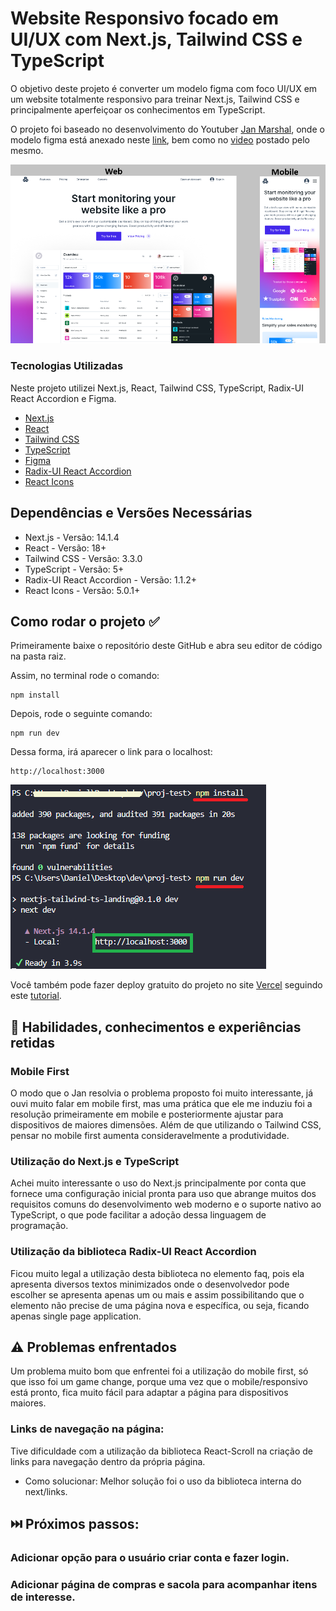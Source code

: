 # Website Responsivo focado em UI/UX com Next.js, Tailwind CSS e TypeScript

O objetivo deste projeto é converter um modelo figma com foco UI/UX em um website totalmente responsivo para treinar Next.js, Tailwind CSS e principalmente aperfeiçoar os conhecimentos em TypeScript.

O projeto foi baseado no desenvolvimento do Youtuber [Jan Marshal](https://www.youtube.com/@janmarshalcoding), onde o modelo figma está anexado neste [link](https://www.figma.com/file/9Wpvgz4EqQRRVCYi0cMJ74/Untitled?type=design&node-id=0-1&mode=design&t=LERnY7oEDJTC3S54-0), bem como no [video](https://www.youtube.com/watch?v=pQ7tm_7S_Us) postado pelo mesmo.

<img src="https://github.com/danielbelle/nextjs-tailwindcss-landing/blob/main/public/assets/github-photo.png" alt="Projeto" />


### Tecnologias Utilizadas

Neste projeto utilizei Next.js, React, Tailwind CSS, TypeScript, Radix-UI React Accordion e Figma.

* [Next.js](https://nextjs.org/)
* [React](https://react.dev/)
* [Tailwind CSS](https://tailwindcss.com/)
* [TypeScript](https://www.typescriptlang.org/)
* [Figma](https://www.figma.com/)
* [Radix-UI React Accordion](https://www.radix-ui.com/primitives/docs/components/accordion)
* [React Icons](https://react-icons.github.io/react-icons/)

## Dependências e Versões Necessárias

* Next.js - Versão: 14.1.4
* React - Versão: 18+
* Tailwind CSS - Versão: 3.3.0
* TypeScript - Versão: 5+
* Radix-UI React Accordion - Versão: 1.1.2+
* React Icons - Versão: 5.0.1+

## Como rodar o projeto ✅ 

Primeiramente baixe o repositório deste GitHub e abra seu editor de código na pasta raiz.

Assim, no terminal rode o comando:

```
npm install
```

Depois, rode o seguinte comando:

```
npm run dev
```

Dessa forma, irá aparecer o link para o localhost:

```
http://localhost:3000
```

<img src="https://github.com/danielbelle/nextjs-tailwindcss-landing/blob/main/public/assets/github-install.png" alt="Projeto" />


Você também pode fazer deploy gratuito do projeto no site [Vercel](https://vercel.com/) seguindo este [tutorial](https://www.youtube.com/watch?v=e_92Fz99q18).


## 🧠 Habilidades, conhecimentos e experiências retidas

### Mobile First
O modo que o Jan resolvia o problema proposto foi muito interessante, já ouvi muito falar em mobile first, mas uma prática que ele me induziu foi a resolução primeiramente em mobile e posteriormente ajustar para dispositivos de maiores dimensões. Além de que utilizando o Tailwind CSS, pensar no mobile first aumenta consideravelmente a produtividade.

### Utilização do Next.js e TypeScript
Achei muito interessante o uso do Next.js principalmente por conta que fornece uma configuração inicial pronta para uso que abrange muitos dos requisitos comuns do desenvolvimento web moderno e o suporte nativo ao TypeScript, o que pode facilitar a adoção dessa linguagem de programação.

### Utilização da biblioteca Radix-UI React Accordion
Ficou muito legal a utilização desta biblioteca no elemento faq, pois ela apresenta diversos textos minimizados onde o desenvolvedor pode escolher se apresenta apenas um ou mais e assim possibilitando que o elemento não precise de uma página nova e específica, ou seja, ficando apenas single page application.


## ⚠️ Problemas enfrentados

Um problema muito bom que enfrentei foi a utilização do mobile first, só que isso foi um game change, porque uma vez que o mobile/responsivo está pronto, fica muito fácil para adaptar a página para dispositivos maiores.


### Links de navegação na página:
Tive dificuldade com a utilização da biblioteca React-Scroll na criação de links para navegação dentro da própria página. 
* Como solucionar: Melhor solução foi o uso da biblioteca interna do next/links.


## ⏭️ Próximos passos:

### Adicionar opção para o usuário criar conta e fazer login. 

### Adicionar página de compras e sacola para acompanhar itens de interesse.
